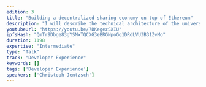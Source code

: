 ```yaml
---
edition: 3
title: "Building a decentralized sharing economy on top of Ethereum"
description: "I will describe the technical architecture of the universal sharing network (USN) and will discuss some implementation details."
youtubeUrl: "https://youtu.be/7BKegezSXIU"
ipfsHash: "QmTr9Dbge83gYSMxTQCXG3eBRGNpoGq1DRdLVU3B31ZvMo"
duration: 1198
expertise: "Intermediate"
type: "Talk"
track: "Developer Experience"
keywords: []
tags: ['Developer Experience']
speakers: ['Christoph Jentzsch']
---
```

